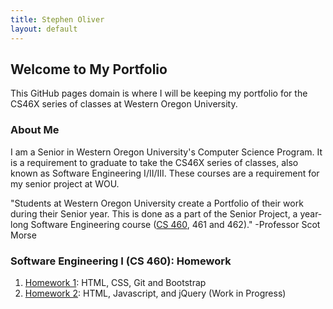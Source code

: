 ```yaml
---
title: Stephen Oliver
layout: default
---
```

## Welcome to My Portfolio

This GitHub pages domain is where I will be keeping my portfolio for the CS46X series of classes at Western
Oregon University.

### About Me

I am a Senior in Western Oregon University's Computer Science Program. It is a requirement to graduate to take the CS46X series of classes, also known as Software Engineering I/II/III. These courses are a requirement for my senior project at WOU.

"Students at Western Oregon University create a Portfolio of their work during their Senior year.  This is done as a part of the Senior Project, a year-long Software Engineering course ([CS 460](http://www.wou.edu/~morses/classes/cs46x/index.html), 461 and 462)." -Professor Scot Morse

### Software Engineering I (CS 460): Homework

1. [Homework 1](CS460/HW1/index.md): HTML, CSS, Git and Bootstrap
2. [Homework 2](CS460/HW2/index.md): HTML, Javascript, and jQuery 
   (Work in Progress)
